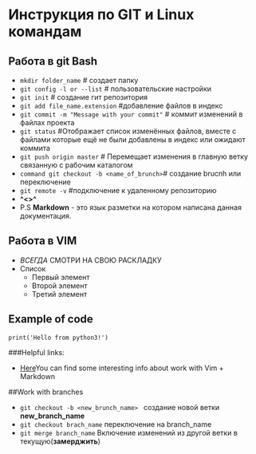 # Инструкция по GIT и Linux командам

## Работа в git Bash

* `mkdir folder_name` # создает папку
* `git config -l or --list` # пользовательские настройки
* `git init` # создание гит репозитория
* `git add file_name.extension` #добавление файлов в индекс
* `git commit -m "Message with your commit"` # коммит изменений в файлах проекта
* `git status` #Отображает список изменённых файлов, вместе с файлами которые ещё не были добавлены в индекс или ожидают коммита
* `git push origin master` # Перемещает изменения в главную ветку связанную с рабочим каталогом
* `command git checkout -b <name_of_brunch>`# создание brucnh или переключение
* `git remote -v` #подключение к удаленному репозиторию
*  **^<>^**
* P.S **Markdown** - это язык разметки на котором написана данная документация.
## Работа в VIM
* *ВСЕГДА* СМОТРИ НА СВОЮ РАСКЛАДКУ
* Список
  + Первый элемент
  + Второй элемент
  - Третий элемент
## Example of code
    print('Hello from python3!')

###Helpful links:
* [Here](https://gist.github.com/Jekins/2bf2d0638163f1294637)You can find some interesting info about work with Vim + Markdown

##Work with branches
* `git checkout -b <new_brunch_name> ` создание новой ветки **new_branch_name**
* `git checkout brach_name` переключение на branch_name
* `git merge branch_name` Включение изменений из другой ветки в текущую(**замерджить**) 
